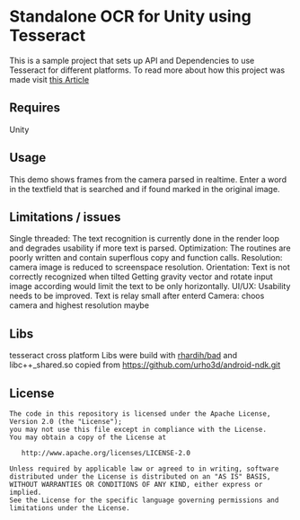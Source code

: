 # Standalone OCR for Unity using Tesseract 
This is a sample project that sets up API and Dependencies to use Tesseract for different platforms.
To read more about how this project was made visit [this Article](https://medium.com/@neelarghyamandal/offline-ocr-using-tesseract-in-unity-part-1-b9a717ac7bcb) 

## Requires
Unity

## Usage
This demo shows frames from the camera parsed in realtime.
Enter a word in the textfield that is searched and if found marked in the original image.

## Limitations / issues
Single threaded: 
      The text recognition is currently done in the render loop and degrades usability if more text is parsed.
Optimization: 
      The routines are poorly written and contain superflous copy and function calls.
Resolution: 
      camera image is reduced to screenspace resolution. 
Orientation: Text is not correctly recognized when tilted
      Getting gravity vector and rotate input image according would limit the text to be only horizontally.
UI/UX: Usability needs to be improved.
      Text is relay small after enterd
Camera: choos camera and highest resolution maybe

## Libs
tesseract cross platform Libs were build with [rhardih/bad](https://github.com/rhardih/bad)
and libc++_shared.so copied from https://github.com/urho3d/android-ndk.git

## License
```
The code in this repository is licensed under the Apache License, Version 2.0 (the "License");
you may not use this file except in compliance with the License.
You may obtain a copy of the License at

   http://www.apache.org/licenses/LICENSE-2.0

Unless required by applicable law or agreed to in writing, software
distributed under the License is distributed on an "AS IS" BASIS,
WITHOUT WARRANTIES OR CONDITIONS OF ANY KIND, either express or implied.
See the License for the specific language governing permissions and
limitations under the License.
```